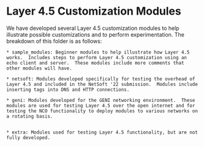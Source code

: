 # Layer 4.5 Customization Modules

We have developed several Layer 4.5 customization modules to help illustrate possible customizations and to perform experimentation.  The breakdown of this folder is as follows:

    * sample_modules: Beginner modules to help illustrate how Layer 4.5 works.  Includes steps to perform Layer 4.5 customization using an echo client and server.  These modules include more comments that other modules will have.

    * netsoft: Modules developed specifically for testing the overhead of Layer 4.5 and included in the NetSoft '22 submission.  Modules include inserting tags into DNS and HTTP connections.

    * geni: Modules developed for the GENI networking environment.  These modules are used for testing Layer 4.5 over the open internet and for testing the NCO functionality to deploy modules to various networks on a rotating basis.


    * extra: Modules used for testing Layer 4.5 functionality, but are not fully developed.
